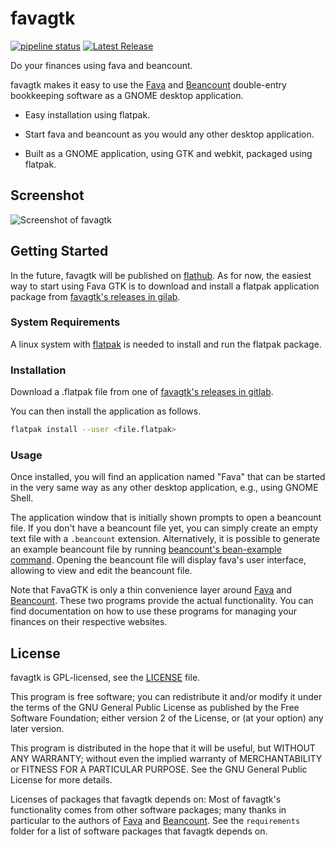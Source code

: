 # favagtk

[![pipeline status](https://gitlab.gnome.org/johannesjh/favagtk/badges/main/pipeline.svg)](https://gitlab.gnome.org/johannesjh/favagtk/-/commits/main)
[![Latest Release](https://gitlab.gnome.org/johannesjh/favagtk/-/badges/release.svg)](https://gitlab.gnome.org/johannesjh/favagtk/-/releases)

Do your finances using fava and beancount.

favagtk makes it easy to use the
[Fava](https://github.com/beancount/fava) and
[Beancount](https://github.com/beancount/beancount)
double-entry bookkeeping software as a GNOME desktop application.

- Easy installation using flatpak.

- Start fava and beancount as you would any other desktop application.

- Built as a GNOME application, using GTK and webkit, packaged using flatpak.

## Screenshot

![Screenshot of favagtk](https://gitlab.gnome.org/johannesjh/favagtk/raw/HEAD/data/screenshots/main.png)

## Getting Started

In the future, favagtk will be published on [flathub](https://flathub.org/). As for now, the easiest way to start using Fava GTK is to download and install a flatpak application package from [favagtk's releases in gilab](https://gitlab.gnome.org/johannesjh/favagtk/-/releases).

### System Requirements

A linux system with [flatpak](https://flatpak.org/) is needed to install and run the flatpak package.

### Installation

Download a .flatpak file from one of [favagtk's releases in gitlab](https://gitlab.gnome.org/johannesjh/favagtk/-/releases).

You can then install the application as follows.

```bash
flatpak install --user <file.flatpak>
```

### Usage

Once installed, you will find an application named "Fava" that can be started in the very same way as any other desktop application, e.g., using GNOME Shell.

The application window that is initially shown prompts to open a beancount file. If you don't have a beancount file yet, you can simply create an empty text file with a `.beancount` extension. Alternatively, it is possible to generate an example beancount file by running [beancount's bean-example command](https://beancount.github.io/docs/tutorial_example.html#generate-an-example-file). Opening the beancount file will display fava's user interface, allowing to view and edit the beancount file.

Note that FavaGTK is only a thin convenience layer around [Fava](https://github.com/beancount/fava) and [Beancount](https://github.com/beancount/beancount). These two programs provide the actual functionality. You can find documentation on how to use these programs for managing your finances on their respective websites.

## License

favagtk is GPL-licensed, see the [LICENSE](./LICENSE) file.

This program is free software; you can redistribute it and/or
modify it under the terms of the GNU General Public License
as published by the Free Software Foundation; either version 2
of the License, or (at your option) any later version.

This program is distributed in the hope that it will be useful,
but WITHOUT ANY WARRANTY; without even the implied warranty of
MERCHANTABILITY or FITNESS FOR A PARTICULAR PURPOSE. See the
GNU General Public License for more details.

Licenses of packages that favagtk depends on:
Most of favagtk's functionality comes from other software packages;
many thanks in particular to the authors of
[Fava](https://github.com/beancount/fava)
and [Beancount](https://github.com/beancount/beancount).
See the `requirements` folder for a list of software packages
that favagtk depends on.
